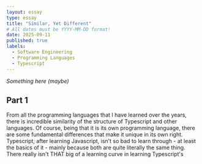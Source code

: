```yaml
---
layout: essay
type: essay
title: "Similar, Yet Different"
# All dates must be YYYY-MM-DD format!
date: 2025-09-11
published: true
labels:
  - Software Engineering
  - Programming Languages
  - Typescript
---
```



*Something here (maybe)*

## Part 1

From all the programming languages that I have learned over the years, there is incredible similarity of the structure of Typescript and other languages. Of course, being that it is its own programming language, there are some fundamental differences that make it unique in its own right. Typescript, after learning Javascript, isn't so bad to learn through - at least the basics of it - mainly because both are quite literally the same thing. There really isn't THAT big of a learning curve in learning Typescript's
